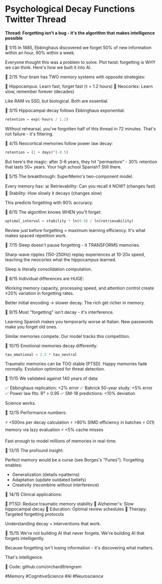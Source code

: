 # Psychological Decay Functions Twitter Thread

**Thread: Forgetting isn't a bug - it's the algorithm that makes intelligence possible**

🧠 1/15 In 1885, Ebbinghaus discovered we forget 50% of new information within an hour, 90% within a week.

Everyone thought this was a problem to solve. Plot twist: forgetting is WHY we can think. Here's how we built it into AI.

🧠 2/15 Your brain has TWO memory systems with opposite strategies:

🏃 Hippocampus: Learn fast, forget fast (τ = 1.2 hours)
🐌 Neocortex: Learn slow, remember forever (decades)

Like RAM vs SSD, but biological. Both are essential.

🧠 3/15 Hippocampal decay follows Ebbinghaus exponential:

```rust
retention = exp(-hours / 1.2)
```

Without rehearsal, you've forgotten half of this thread in 72 minutes. That's not failure - it's filtering.

🧠 4/15 Neocortical memories follow power law decay:

```rust
retention = (1 + days)^(-0.5)
```

But here's the magic: after 3-6 years, they hit "permastore" - 30% retention that lasts 50+ years. Your high school Spanish? Still there.

🧠 5/15 The breakthrough: SuperMemo's two-component model.

Every memory has:
📊 Retrievability: Can you recall it NOW? (changes fast)
💎 Stability: How slowly it decays (changes slow)

This predicts forgetting with 90% accuracy.

🧠 6/15 The algorithm knows WHEN you'll forget:

```rust
optimal_interval = stability * ln(0.9) / ln(retrievability)
```

Review just before forgetting = maximum learning efficiency. It's what makes spaced repetition work.

🧠 7/15 Sleep doesn't pause forgetting - it TRANSFORMS memories.

Sharp-wave ripples (150-250Hz) replay experiences at 10-20x speed, teaching the neocortex what the hippocampus learned. 

Sleep is literally consolidation computation.

🧠 8/15 Individual differences are HUGE:

Working memory capacity, processing speed, and attention control create ±20% variation in forgetting rates.

Better initial encoding → slower decay. The rich get richer in memory.

🧠 9/15 Most "forgetting" isn't decay - it's interference.

Learning Spanish makes you temporarily worse at Italian. New passwords make you forget old ones. 

Similar memories compete. Our model tracks this competition.

🧠 10/15 Emotional memories decay differently:

```rust
tau_emotional = 2.5 * tau_neutral
```

Traumatic memories can be TOO stable (PTSD). Happy memories fade normally. Evolution optimized for threat detection.

🧠 11/15 We validated against 140 years of data:

✅ Ebbinghaus replication: <2% error
✅ Bahrick 50-year study: <5% error  
✅ Power law fits: R² > 0.95
✅ SM-18 predictions: <10% deviation

Science works.

🧠 12/15 Performance numbers:

⚡ <500ns per decay calculation
⚡ >80% SIMD efficiency in batches
⚡ O(1) memory via lazy evaluation
⚡ <5% cache misses

Fast enough to model millions of memories in real-time.

🧠 13/15 The profound insight:

Perfect memory would be a curse (see Borges's "Funes"). Forgetting enables:
- Generalization (details→patterns)
- Adaptation (update outdated beliefs)
- Creativity (recombine without interference)

🧠 14/15 Clinical applications:

🏥 PTSD: Reduce traumatic memory stability
🏥 Alzheimer's: Slow hippocampal decay
🏥 Education: Optimal review schedules
🏥 Therapy: Targeted forgetting protocols

Understanding decay = interventions that work.

🧠 15/15 We're not building AI that never forgets. We're building AI that forgets intelligently.

Because forgetting isn't losing information - it's discovering what matters.

That's intelligence.

🔗 Code: github.com/orchard9/engram

#Memory #CognitiveScience #AI #Neuroscience